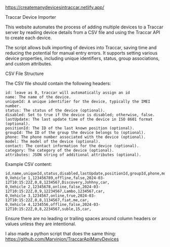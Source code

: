 https://createmanydevicesintraccar.netlify.app/

Traccar Device Importer


This website automates the process of adding multiple devices to a Traccar server by reading device details from a CSV file and using the Traccar API to create each device.


The script allows bulk importing of devices into Traccar, saving time and reducing the potential for manual entry errors. It supports setting various device properties, including unique identifiers, status, group associations, and custom attributes.



CSV File Structure

The CSV file should contain the following headers:

    id: leave as 0, traccar will automatically assign an id
    name: The name of the device.
    uniqueId: A unique identifier for the device, typically the IMEI number.
    status: The status of the device (optional).
    disabled: Set to true if the device is disabled; otherwise, false.
    lastUpdate: The last update time of the device in ISO 8601 format (optional).
    positionId: The ID of the last known position (optional).
    groupId: The ID of the group the device belongs to (optional).
    phone: The phone number associated with the device (optional).
    model: The model of the device (optional).
    contact: The contact information for the device (optional).
    category: The category of the device (optional).
    attributes: JSON string of additional attributes (optional).

Example CSV content:

    id,name,uniqueId,status,disabled,lastUpdate,positionId,groupId,phone,model,contact,category,attributes
    0,Vehicle 1,123456789,offline,false,2024-03-12T10:15:22Z,0,8,1234567,Discovery,Johhny,car,
    0,Vehicle 2,12345678,online,false,2024-03-12T10:15:22Z,0,9,12234567,Lambo,1234567,car,
    0,Vehicle 3,1234567,online,true,2024-03-12T10:15:22Z,0,8,1134567,fiat,me,car,
    0,Vehicle 4,1234556,offline,false,2024-03-12T10:15:22Z,0,8,2234567,suble,15,car,

Ensure there are no leading or trailing spaces around column headers or values unless they are intentional.


I also made a python script that does the same thing:
https://github.com/Marvinjon/TraccarApiManyDevices
